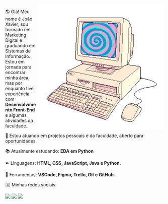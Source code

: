 <img src="https://github.com/joao-xavi/joao-xavi/blob/2e8b9a39bd4484f473d6962e96b39e7f16559946/computador.png" min-width="400px" max-width="400px" width="400px" align="right" alt="Computador">

<p align="left"> 
  🌎 Olá! Meu nome é João Xavier, sou formado em Marketing Digital e graduando em Sistemas de Informação. Estou em jornada para encontrar minha área, mas por enquanto tive experiência com <strong>Desenvolvimento Front-End</strong> e algumas atividades da faculdade. <br>
 
  🌱 Estou atuando em projetos pessoais e da faculdade, aberto para oportunidades.
</p>
<p align="left">
  📚 Atualmente estudando: <strong>EDA em Python</strong>
</p>
<p align="left">
  ⏩ Linguagens: <strong>HTML, CSS, JavaScript, Java e Python.</strong>
</p>

<p align="left">
  💼 Ferramentas: <strong>VSCode, Figma, Trello, Git e GitHub.</strong>
</p>

<p align="left">
  ✉️ Minhas redes sociais: <br>
</p>

<p align="left">
  <a href="joaopx82@gmail.com" alt="Gmail">
  <img src="https://img.shields.io/badge/-Gmail-6B6B6B?style=flat-square&labelColor=6B6B6B&logo=gmail&logoColor=25ECEE&link=joaopx82@gmail.com" /></a>

  <a href="https://www.linkedin.com/in/joão-xavier-9787741a2/" alt="Linkedin">
  <img src="https://img.shields.io/badge/-Linkedin-6B6B6B?style=flat-square&logo=Linkedin&logoColor=25ECEE&labelColor=6B6B6B&link=https://www.linkedin.com/in/joão-xavier-9787741a2/" /></a>

  <a href="https://wa.me/+5545998238998" alt="WhatsApp">
  <img src="https://img.shields.io/badge/-WhatsApp-6B6B6B?style=flat-square&labelColor=6B6B6B&logo=whatsapp&logoColor=25ECEE&link=https://wa.me/+5545998238998"/></a>

</p>  

